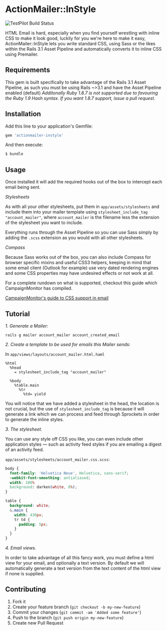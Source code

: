 # ActionMailer::InStyle

![TestPilot Build Status](http://testpilot.me/testpilot/actionmailer-instyle.png)

HTML Email is hard, especially when you find yourself wrestling with inline CSS to make it look good, luckily for you we're here to make it easy, ActionMailer::InStyle
lets you write standard CSS, using Sass or the likes within the Rails 3.1 Asset Pipeline and automatically converts it to inline CSS using Premailer.

## Requirements

This gem is built specifically to take advantage of the Rails 3.1 Asset Pipeline, as such you must be using Rails ~>3.1 and have the Asset Pipeline enabled (default)
_Additonally Ruby 1.8.7 is not supported due to favouring the Ruby 1.9 Hash syntax. If you want 1.8.7 support, issue a pull request._

## Installation

Add this line to your application's Gemfile:

```ruby
gem 'actionmailer-instyle'
```

And then execute:

```bash
$ bundle
```

## Usage

Once installed it will add the required hooks out of the box to intercept each email being sent.

*Stylesheets*

As with all your other stylesheets, put them in `app/assets/stylesheets` and include them into your mailer
template using `stylesheet_include_tag "account_mailer"`, where `account_mailer` is the filename less the extension of the stylesheet you want to
include.

Everything runs through the Asset Pipeline so you can use Sass simply by adding the `.scss` extension as you would with all other stylesheets.

*Compass*

Because Sass works out of the box, you can also include Compass for browser specific mixins and useful CSS3 helpers, keeping in mind that some email client (Outlook for example) use very dated rendering engines and some CSS properties may have undesired effects or not work at all.

For a complete rundown on what is supported, checkout this guide which CampaignMonitor has compiled.

[CampaignMonitor's guide to CSS support in email](http://www.campaignmonitor.com/css/)

## Tutorial

*1. Generate a Mailer:*

    rails g mailer account_mailer account_created_email

*2. Create a template to be used for emails this Mailer sends:*

In `app/views/layouts/account_mailer.html.haml`

```haml
%html
  %head
    = stylesheet_include_tag "account_mailer"

  %body
    %table.main
      %tr
        %td= yield
```

You will notice that we have added a stylesheet in the head, the location is not crucial, but the use of `stylesheet_include_tag` is because it will generate a link which we can process and feed through Sprockets in order to generate the inline styles.

*3. The stylesheet.*

You can use any style off CSS you like, you can even include other application styles — such as activity feed styles if you are emailing a digest of an activity feed.

`app/assets/stylesheets/account_mailer.css.scss`:

```css
body {
  font-family: 'Helvetica Neue', Helvetica, sans-serif;
  -webkit-font-smoothing: antialiased;
  width: 100%
  background: darken(white, 8%);
}

table {
  background: white;
  &.main {
    width: 430px;
    tr td {
      padding: 5px;
    }
  }
}
```

*4. Email views.*

In order to take advantage of all this fancy work, you must define a html view for your email, and optionally a text version. By default we will automatically generate a text version from the text content of the html view if none is supplied.

## Contributing

1. Fork it
2. Create your feature branch (`git checkout -b my-new-feature`)
3. Commit your changes (`git commit -am 'Added some feature'`)
4. Push to the branch (`git push origin my-new-feature`)
5. Create new Pull Request
